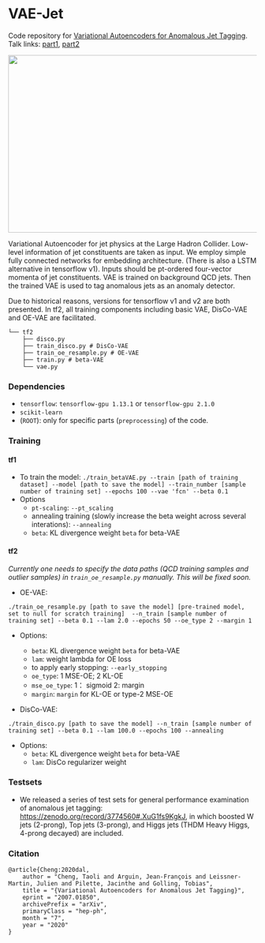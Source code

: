# VAE-Jet

Code repository for [Variational Autoencoders for Anomalous Jet Tagging](https://arxiv.org/abs/2007.01850).
Talk links: [part1](https://docs.google.com/presentation/d/1t_W5YVQ3GBD0LLw3-wJ96WhtlOJ9sTh9jNY4pGUwl6Q/edit?usp=sharing), [part2](https://docs.google.com/presentation/d/1a8Ej-D2EGTyBdP1xLXqyW4Fz9MLNB3qLd65VW0yAGkc/edit?usp=sharing)

<img src="https://github.com/taolicheng/VAE-Jet/blob/master/figs/VAE_schematic.png" width="700" height="360">

Variational Autoencoder for jet physics at the Large Hadron Collider. Low-level information of jet constituents are taken as input. We employ simple fully connected networks for embedding architecture. (There is also a LSTM alternative in tensorflow v1). Inputs should be pt-ordered four-vector momenta of jet constituents. VAE is trained on background QCD jets. Then the trained VAE is used to tag anomalous jets as an anomaly detector.

Due to historical reasons, versions for tensorflow v1 and v2 are both presented. In tf2, all training components including basic VAE, DisCo-VAE and OE-VAE are facilitated.

```
└── tf2
    ├── disco.py
    ├── train_disco.py # DisCo-VAE
    ├── train_oe_resample.py # OE-VAE
    ├── train.py # beta-VAE
    └── vae.py
```

### Dependencies

* `tensorflow`: `tensorflow-gpu 1.13.1` or `tensorflow-gpu 2.1.0`
* `scikit-learn`
* (`ROOT`): only for specific parts (`preprocessing`) of the code.

### Training

#### tf1
* To train the model:
`./train_betaVAE.py --train [path of training dataset] --model [path to save the model] --train_number [sample number of training set] --epochs 100 --vae 'fcn' --beta 0.1`
* Options
  * `pt-scaling`: `--pt_scaling`
  * annealing training (slowly increase the beta weight across several interations): `--annealing`
  * `beta`: KL divergence weight `beta` for beta-VAE

#### tf2
*Currently one needs to specify the data paths (QCD training samples and outlier samples) in `train_oe_resample.py` manually. This will be fixed soon.*
* OE-VAE:
```
./train_oe_resample.py [path to save the model] [pre-trained model, set to null for scratch training]  --n_train [sample number of training set] --beta 0.1 --lam 2.0 --epochs 50 --oe_type 2 --margin 1
```
  * Options:
     * `beta`: KL divergence weight `beta` for beta-VAE
     * `lam`: weight lambda for OE loss
     * to apply early stopping: `--early_stopping`
     * `oe_type`: 1 MSE-OE; 2 KL-OE
     * `mse_oe_type`: 1： sigmoid 2: margin
     * `margin`: `margin` for KL-OE or type-2 MSE-OE

* DisCo-VAE:
```
./train_disco.py [path to save the model] --n_train [sample number of training set] --beta 0.1 --lam 100.0 --epochs 100 --annealing
```
   * Options:
     * `beta`: KL divergence weight `beta` for beta-VAE
     * `lam`: DisCo regularizer weight  

### Testsets

* We released a series of test sets for general performance examination of anomalous jet tagging: https://zenodo.org/record/3774560#.XuG1fs9KgkJ, in which boosted W jets (2-prong), Top jets (3-prong), and Higgs jets (THDM Heavy Higgs, 4-prong decayed) are included.

### Citation

```
@article{Cheng:2020dal,
    author = "Cheng, Taoli and Arguin, Jean-François and Leissner-Martin, Julien and Pilette, Jacinthe and Golling, Tobias",
    title = "{Variational Autoencoders for Anomalous Jet Tagging}",
    eprint = "2007.01850",
    archivePrefix = "arXiv",
    primaryClass = "hep-ph",
    month = "7",
    year = "2020"
}
```
